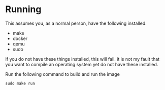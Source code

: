 # Running
This assumes you, as a normal person, have the following installed:
- make
- docker
- qemu
- sudo

If you do not have these things installed, this will fail. it is not my fault
that you want to compile an operating system yet do not have these installed.

Run the following command to build and run the image

```shell
sudo make run
```
